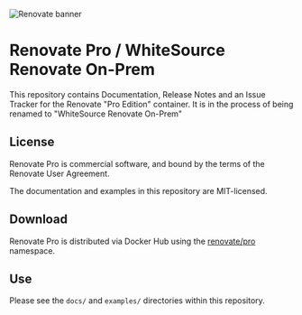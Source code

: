 ![Renovate banner](https://app.renovatebot.com/images/whitesource_renovate_660_220.jpg)

# Renovate Pro / WhiteSource Renovate On-Prem

This repository contains Documentation, Release Notes and an Issue Tracker for the Renovate "Pro Edition" container. It is in the process of being renamed to "WhiteSource Renovate On-Prem"

## License

Renovate Pro is commercial software, and bound by the terms of the Renovate User Agreement.

The documentation and examples in this repository are MIT-licensed.

## Download

Renovate Pro is distributed via Docker Hub using the [renovate/pro](https://hub.docker.com/r/renovate/pro/) namespace.

## Use

Please see the `docs/` and `examples/` directories within this repository.
